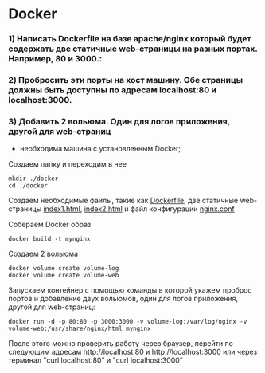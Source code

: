 # Docker
### 1) Написать Dockerfile на базе apache/nginx который будет содержать две статичные web-страницы на разных портах. Например, 80 и 3000.:
### 2) Пробросить эти порты на хост машину. Обе страницы должны быть доступны по адресам localhost:80 и localhost:3000.
### 3) Добавить 2 вольюма. Один для логов приложения, другой для web-страниц


* необходима машина с установленным Docker;
   
Создаем папку и переходим в нее   
```
mkdir ./docker
cd ./docker

```
Создаем необходимые файлы, такие как  [Dockerfile](https://github.com/SalnikovAnton/docker/blob/main/Dockerfile "Dockerfile"), две статичные web-страницы [index1.html](https://github.com/SalnikovAnton/docker/blob/main/index1.html "index1.html"), [index2.html](https://github.com/SalnikovAnton/docker/blob/main/index2.html "index2.html") и файл конфигурации [nginx.conf](https://github.com/SalnikovAnton/docker/blob/main/nginx.conf "nginx.conf")
   
Собераем Docker образ
```
docker build -t mynginx
```
Создаем 2 вольюма
```
docker volume create volume-log
docker volume create volume-web
```
Запускаем контейнер с помощью команды в которой укажем проброс портов и добавление двух вольюмов, один для логов приложения, другой для web-страниц:
```
docker run -d -p 80:80 -p 3000:3000 -v volume-log:/var/log/nginx -v volume-web:/usr/share/nginx/html mynginx
```
После этого можно проверить работу через браузер, перейти по следующим адресам http://localhost:80 и http://localhost:3000 или через терминал "curl localhost:80" и "curl localhost:3000"
